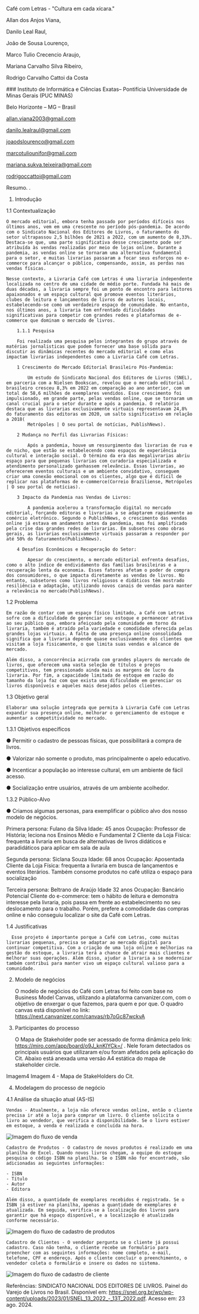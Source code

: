 Café com Letras - "Cultura em cada xícara."

Allan dos Anjos Viana,

Danilo Leal Raul,

João de Sousa Lourenço,

Marco Tulio Crecencio Araujo,

Mariana Carvalho Silva Ribeiro,

Rodrigo Carvalho Cattoi da Costa

​### Instituto de Informática e Ciências Exatas– Pontifícia Universidade de Minas Gerais (PUC MINAS)

Belo Horizonte – MG – Brasil

allan.viana2003@gmail.com

danilo.lealraul@gmail.com

joaodslourenco@gmail.com

marcotuliounifor@gmail.com

mariana.sukva.teixeira@gmail.com

rodrigoccattoi@gmail.com

Resumo. .

1. Introdução

1.1 Contextualização

    O mercado editorial, embora tenha passado por períodos difíceis nos últimos anos, vem em uma crescente no período pós-pandemia. De acordo com o Sindicato Nacional dos Editores de Livros, o faturamento do setor ultrapassou 2,5 bilhões de 2021 a 2022, com um aumento de 8,33%. Destaca-se que, uma parte significativa desse crescimento pode ser atribuída às vendas realizadas por meio de lojas online. Durante a pandemia, as vendas online se tornaram uma alternativa fundamental para o setor, e muitas livrarias passaram a focar seus esforços no e-commerce para alcançar o público, compensando, assim, as perdas nas vendas físicas.

    Nesse contexto, a Livraria Café com Letras é uma livraria independente localizada no centro de uma cidade de médio porte. Fundada há mais de duas décadas, a livraria sempre foi um ponto de encontro para leitores apaixonados e um espaço cultural que promove eventos literários, clubes de leitura e lançamentos de livros de autores locais, estabelecendo-se como um verdadeiro espaço de comunidade. No entanto, nos últimos anos, a livraria tem enfrentado dificuldades significativas para competir com grandes redes e plataformas de e-commerce que dominam o mercado de livros.

        1.1.1 Pesquisa

        Foi realizada uma pesquisa pelos integrantes do grupo através de matérias jornalisticas que podem fornecer uma base sólida para discutir as dinâmicas recentes do mercado editorial e como elas impactam livrarias independentes como a Livraria Café com Letras.

        1 Crescimento do Mercado Editorial Brasileiro Pós-Pandemia:

            Um estudo do Sindicato Nacional dos Editores de Livros (SNEL), em parceria com a Nielsen Bookscan, revelou que o mercado editorial brasileiro cresceu 8,3% em 2022 em comparação ao ano anterior, com um total de 58,6 milhões de exemplares vendidos. Esse crescimento foi impulsionado, em grande parte, pelas vendas online, que se tornaram um canal crucial para o setor durante e após a pandemia. O relatório destaca que as livrarias exclusivamente virtuais representavam 24,8% do faturamento das editoras em 2020, um salto significativo em relação a 2018​(
            Metrópoles | O seu portal de notícias, PublishNews).

        2 Mudança no Perfil das Livrarias Físicas:

            Após a pandemia, houve um ressurgimento das livrarias de rua e de nicho, que estão se estabelecendo como espaços de experiência cultural e interação social. O término da era das megalivrarias abriu espaço para que pequenas livrarias com curadoria especializada e atendimento personalizado ganhassem relevância. Essas livrarias, ao oferecerem eventos culturais e um ambiente convidativo, conseguem criar uma conexão emocional com os clientes, algo que é difícil de replicar nas plataformas de e-commerce​(Correio Braziliense, Metrópoles | O seu portal de notícias).

        3 Impacto da Pandemia nas Vendas de Livros:

            A pandemia acelerou a transformação digital no mercado editorial, forçando editoras e livrarias a se adaptarem rapidamente ao comércio eletrônico. Segundo o PublishNews, o crescimento das vendas online já estava em andamento antes da pandemia, mas foi amplificado pela crise das grandes redes de livrarias. Em subsetores como obras gerais, as livrarias exclusivamente virtuais passaram a responder por até 50% do faturamento​(PublishNews).

        4 Desafios Econômicos e Recuperação do Setor:

            Apesar do crescimento, o mercado editorial enfrenta desafios, como o alto índice de endividamento das famílias brasileiras e a recuperação lenta da economia. Esses fatores afetam o poder de compra dos consumidores, o que impacta diretamente as vendas de livros. No entanto, subsetores como livros religiosos e didáticos têm mostrado resiliência e adaptação, utilizando novos canais de vendas para manter a relevância no mercado​(PublishNews).

1.2 Problema

    Em razão de contar com um espaço físico limitado, a Café com Letras sofre com a dificuldade de gerenciar seu estoque e permanecer atrativa ao seu público que, embora afeiçoado pela comunidade em torno da livraria, também é atraído pela variedade e comodidade oferecida pelas grandes lojas virtuais. A falta de uma presença online consolidada significa que a livraria depende quase exclusivamente dos clientes que visitam a loja fisicamente, o que limita suas vendas e alcance de mercado.

    Além disso, a concorrência acirrada com grandes players do mercado de livros, que oferecem uma vasta seleção de títulos e preços competitivos, tem pressionado ainda mais as margens de lucro da livraria. Por fim, a capacidade limitada de estoque em razão do tamanho da loja faz com que exista uma dificuldade em gerenciar os livros disponíveis e aqueles mais desejados pelos clientes.

1.3 Objetivo geral

    Elaborar uma solução integrada que permita à Livraria Café com Letras expandir sua presença online, melhorar o gerenciamento de estoque e aumentar a competitividade no mercado.

1.3.1 Objetivos específicos

● Permitir o cadastro de pessoas físicas, que possibilitará a compra de livros.

● Valorizar não somente o produto, mas principalmente o apelo educativo.

● Incenticar a população ao interesse cultural, em um ambiente de fácil acesso.

● Socialização entre usuários, através de um ambiente acolhedor.

1.3.2 Público-Alvo

● Criamos algumas personas, para exemplificar o público alvo dos nosso modelo de negócios.

Primera persona: Fulano da Silva
Idade: 45 anos 
Ocupação: Professor de História; leciona nos Ensinos Médio e Fundamental 2
Cliente da Loja Física: frequenta a livraria em busca de alternativas de livros didáticos e paradidáticos para aplicar em sala de aula

Segunda persona: Siclana Souza
Idade: 68 anos
Ocupação: Aposentada
Cliente da Loja Física: frequenta a livraria em busca de lançamentos e eventos literários. Também consome produtos no café utiliza o espaço para socialização

Terceira persona: Beltrano de Araújo
Idade 32 anos
Ocupação: Bancário
Potencial Cliente do e-commerce: tem o hábito de leitura e demonstra interesse pela livraria, pois passa em frente ao estabelecimento no seu deslocamento para o trabalho. Porém, prefere a comodidade das compras online e não conseguiu localizar o site da Café com Letras.

  1.4 Justificativas

      Esse projeto é importante porque a Café com Letras, como muitas livrarias pequenas, precisa se adaptar ao mercado digital para continuar competitiva. Com a criação de uma loja online e melhorias na gestão do estoque, a livraria terá a chance de atrair mais clientes e melhorar suas operações. Além disso, ajudar a livraria a se modernizar também contribui para manter vivo um espaço cultural valioso para a comunidade.

2.  Modelo de negócios

    O modelo de negócios do Café com Letras foi feito com base no Business Model Canvas, utilizando a plataforma canvanizer.com, com o objetivo de enxergar o que fazemos, para quem e por que. O quadro canvas está disponível no link: https://next.canvanizer.com/canvas/rb7oGc87wckvA

3.  Participantes do processo

    O Mapa de Stakeholder pode ser acessado de forma dinâmica pelo link: https://miro.com/app/board/o9J_knKlYCk=/ . Nele foram detectados os principais usuários que utilizaram e/ou foram afetados pela aplicação do Cit. Abaixo está anexada uma versão A4 estática do mapa de stakeholder circle.

Imagem4
Imagem 4 - Mapa de StakeHolders do Cit.

4. Modelagem do processo de negócio

4.1 Análise da situação atual (AS-IS)
    
    Vendas - Atualmente, a loja não oferece vendas online, então o cliente precisa ir até a loja para comprar um livro. O cliente solicita o livro ao vendedor, que verifica a disponibilidade. Se o livro estiver em estoque, a venda é realizada e concluída na hora.
![Imagem do fluxo de venda](./assets/images/fluxo_venda.png)

    Cadastro de Produtos - O cadastro de novos produtos é realizado em uma planilha de Excel. Quando novos livros chegam, a equipe do estoque pesquisa o código ISBN na planilha. Se o ISBN não for encontrado, são adicionadas as seguintes informações:

    - ISBN
    - Título
    - Autor
    - Editora

    Além disso, a quantidade de exemplares recebidos é registrada. Se o ISBN já estiver na planilha, apenas a quantidade de exemplares é atualizada. Em seguida, verifica-se a localização dos livros para garantir que há espaço disponível, e a localização é atualizada conforme necessário.

![Imagem do fluxo de cadastro de produtos](./assets/images/fluxo_cadastro_livros.png)

    Cadastro de Clientes - O vendedor pergunta se o cliente já possui cadastro. Caso não tenha, o cliente recebe um formulário para preencher com as seguintes informações: nome completo, e-mail, telefone, CPF e endereço. Após o cliente concluir o preenchimento, o vendedor coleta o formulário e insere os dados no sistema.

![Imagem do fluxo de cadastro de cliente](./assets/images/fluxo_cadastro_cliente.png)

Referências:
SINDICATO NACIONAL DOS EDITORES DE LIVROS. Painel do Varejo de Livros no Brasil. Disponível em: https://snel.org.br/wp/wp-content/uploads/2023/01/SNEL_13_2022_-_13T_2022.pdf. Acesso em: 23 ago. 2024.
